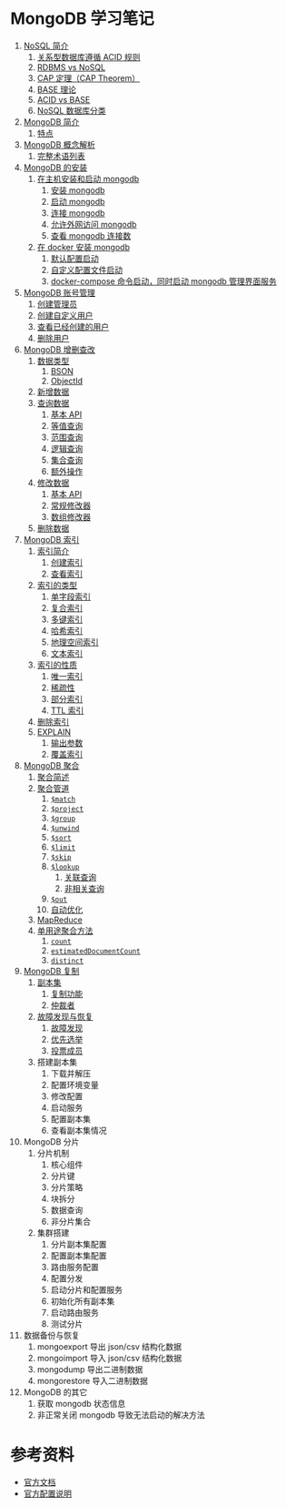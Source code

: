 # MongoDB 学习笔记

1. [NoSQL 简介](https://github.com/Corner430/study-notes/blob/main/数据库/MongoDB/01.NoSQL简介.md)
   1. [关系型数据库遵循 ACID 规则](https://github.com/Corner430/study-notes/blob/main/数据库/MongoDB/01.NoSQL简介.md#11-关系型数据库遵循-acid-规则)
   2. [RDBMS vs NoSQL](https://github.com/Corner430/study-notes/blob/main/数据库/MongoDB/01.NoSQL简介.md#12-rdbms-vs-nosql)
   3. [CAP 定理（CAP Theorem）](https://github.com/Corner430/study-notes/blob/main/数据库/MongoDB/01.NoSQL简介.md#13-cap-定理cap-theorem)
   4. [BASE 理论](https://github.com/Corner430/study-notes/blob/main/数据库/MongoDB/01.NoSQL简介.md#14-base-理论)
   5. [ACID vs BASE](https://github.com/Corner430/study-notes/blob/main/数据库/MongoDB/01.NoSQL简介.md#15-acid-vs-base)
   6. [NoSQL 数据库分类](https://github.com/Corner430/study-notes/blob/main/数据库/MongoDB/01.NoSQL简介.md#16-nosql-数据库分类)
2. [MongoDB 简介](https://github.com/Corner430/study-notes/blob/main/数据库/MongoDB/02.MongoDB简介.md)
   1. [特点](https://github.com/Corner430/study-notes/blob/main/数据库/MongoDB/02.MongoDB简介.md#21-特点)
3. [MongoDB 概念解析](https://github.com/Corner430/study-notes/blob/main/数据库/MongoDB/03.MongoDB概念解析.md)
   1. [完整术语列表](https://github.com/Corner430/study-notes/blob/main/数据库/MongoDB/03.MongoDB概念解析.md#31-完整术语列表)
4. [MongoDB 的安装](https://github.com/Corner430/study-notes/blob/main/数据库/MongoDB/04.MongoDB的安装.md)
   1. [在主机安装和启动 mongodb](https://github.com/Corner430/study-notes/blob/main/数据库/MongoDB/04.MongoDB的安装.md#41-在主机安装和启动-mongodb)
      1. [安装 mongodb](https://github.com/Corner430/study-notes/blob/main/数据库/MongoDB/04.MongoDB的安装.md#411-安装-mongodb)
      2. [启动 mongodb](https://github.com/Corner430/study-notes/blob/main/数据库/MongoDB/04.MongoDB的安装.md#412-启动-mongodb)
      3. [连接 mongodb](https://github.com/Corner430/study-notes/blob/main/数据库/MongoDB/04.MongoDB的安装.md#413-连接-mongodb)
      4. [允许外网访问 mongodb](https://github.com/Corner430/study-notes/blob/main/数据库/MongoDB/04.MongoDB的安装.md#414-允许外网访问-mongodb)
      5. [查看 mongodb 连接数](https://github.com/Corner430/study-notes/blob/main/数据库/MongoDB/04.MongoDB的安装.md#415-查看-mongodb-连接数)
   2. [在 docker 安装 mongodb](https://github.com/Corner430/study-notes/blob/main/数据库/MongoDB/04.MongoDB的安装.md#42-在-docker-安装-mongodb)
      1. [默认配置启动](https://github.com/Corner430/study-notes/blob/main/数据库/MongoDB/04.MongoDB的安装.md#421-默认配置启动)
      2. [自定义配置文件启动](https://github.com/Corner430/study-notes/blob/main/数据库/MongoDB/04.MongoDB的安装.md#422-自定义配置文件启动)
      3. [docker-compose 命令启动，同时启动 mongodb 管理界面服务](https://github.com/Corner430/study-notes/blob/main/数据库/MongoDB/04.MongoDB的安装.md#423-docker-compose-命令启动同时启动-mongodb-管理界面服务)
5. [MongoDB 账号管理](https://github.com/Corner430/study-notes/blob/main/数据库/MongoDB/05.MongoDB账号管理.md)
   1. [创建管理员](https://github.com/Corner430/study-notes/blob/main/数据库/MongoDB/05.MongoDB账号管理.md#51-创建管理员)
   2. [创建自定义用户](https://github.com/Corner430/study-notes/blob/main/数据库/MongoDB/05.MongoDB账号管理.md#52-创建自定义用户)
   3. [查看已经创建的用户](https://github.com/Corner430/study-notes/blob/main/数据库/MongoDB/05.MongoDB账号管理.md#53-查看已经创建的用户)
   4. [删除用户](https://github.com/Corner430/study-notes/blob/main/数据库/MongoDB/05.MongoDB账号管理.md#54-删除用户)
6. [MongoDB 增删查改](https://github.com/Corner430/study-notes/blob/main/数据库/MongoDB/06.MongoDB增删查改.md)
   1. [数据类型](https://github.com/Corner430/study-notes/blob/main/数据库/MongoDB/06.MongoDB增删查改.md#61-数据类型)
      1. [BSON](https://github.com/Corner430/study-notes/blob/main/数据库/MongoDB/06.MongoDB增删查改.md#611-bson)
      2. [ObjectId](https://github.com/Corner430/study-notes/blob/main/数据库/MongoDB/06.MongoDB增删查改.md#612-objectid)
   2. [新增数据](https://github.com/Corner430/study-notes/blob/main/数据库/MongoDB/06.MongoDB增删查改.md#62-新增数据)
   3. [查询数据](https://github.com/Corner430/study-notes/blob/main/数据库/MongoDB/06.MongoDB增删查改.md#63-查询数据)
      1. [基本 API](https://github.com/Corner430/study-notes/blob/main/数据库/MongoDB/06.MongoDB增删查改.md#631-基本-api)
      2. [等值查询](https://github.com/Corner430/study-notes/blob/main/数据库/MongoDB/06.MongoDB增删查改.md#632-等值查询)
      3. [范围查询](https://github.com/Corner430/study-notes/blob/main/数据库/MongoDB/06.MongoDB增删查改.md#633-范围查询)
      4. [逻辑查询](https://github.com/Corner430/study-notes/blob/main/数据库/MongoDB/06.MongoDB增删查改.md#634-逻辑查询)
      5. [集合查询](https://github.com/Corner430/study-notes/blob/main/数据库/MongoDB/06.MongoDB增删查改.md#635-集合查询)
      6. [额外操作](https://github.com/Corner430/study-notes/blob/main/数据库/MongoDB/06.MongoDB增删查改.md#636-额外操作)
   4. [修改数据](https://github.com/Corner430/study-notes/blob/main/数据库/MongoDB/06.MongoDB增删查改.md#64-修改数据)
      1. [基本 API](https://github.com/Corner430/study-notes/blob/main/数据库/MongoDB/06.MongoDB增删查改.md#641-基本-api)
      2. [常规修改器](https://github.com/Corner430/study-notes/blob/main/数据库/MongoDB/06.MongoDB增删查改.md#642-常规修改器)
      3. [数组修改器](https://github.com/Corner430/study-notes/blob/main/数据库/MongoDB/06.MongoDB增删查改.md#643-数组修改器)
   5. [删除数据](https://github.com/Corner430/study-notes/blob/main/数据库/MongoDB/06.MongoDB增删查改.md#65-删除数据)
7. [MongoDB 索引](https://github.com/Corner430/study-notes/blob/main/数据库/MongoDB/07.MongoDB索引.md)
   1. [索引简介](https://github.com/Corner430/study-notes/blob/main/数据库/MongoDB/07.MongoDB索引.md#71-索引简介)
      1. [创建索引](https://github.com/Corner430/study-notes/blob/main/数据库/MongoDB/07.MongoDB索引.md#711-创建索引)
      2. [查看索引](https://github.com/Corner430/study-notes/blob/main/数据库/MongoDB/07.MongoDB索引.md#712-查看索引)
   2. [索引的类型](https://github.com/Corner430/study-notes/blob/main/数据库/MongoDB/07.MongoDB索引.md#72-索引的类型)
      1. [单字段索引](https://github.com/Corner430/study-notes/blob/main/数据库/MongoDB/07.MongoDB索引.md#721-单字段索引)
      2. [复合索引](https://github.com/Corner430/study-notes/blob/main/数据库/MongoDB/07.MongoDB索引.md#722-复合索引)
      3. [多键索引](https://github.com/Corner430/study-notes/blob/main/数据库/MongoDB/07.MongoDB索引.md#723-多键索引)
      4. [哈希索引](https://github.com/Corner430/study-notes/blob/main/数据库/MongoDB/07.MongoDB索引.md#724-哈希索引)
      5. [地理空间索引](https://github.com/Corner430/study-notes/blob/main/数据库/MongoDB/07.MongoDB索引.md#725-地理空间索引)
      6. [文本索引](https://github.com/Corner430/study-notes/blob/main/数据库/MongoDB/07.MongoDB索引.md#726-文本索引)
   3. [索引的性质](https://github.com/Corner430/study-notes/blob/main/数据库/MongoDB/07.MongoDB索引.md#73-索引的性质)
      1. [唯一索引](https://github.com/Corner430/study-notes/blob/main/数据库/MongoDB/07.MongoDB索引.md#731-唯一索引)
      2. [稀疏性](https://github.com/Corner430/study-notes/blob/main/数据库/MongoDB/07.MongoDB索引.md#732-稀疏性)
      3. [部分索引](https://github.com/Corner430/study-notes/blob/main/数据库/MongoDB/07.MongoDB索引.md#733-部分索引)
      4. [TTL 索引](https://github.com/Corner430/study-notes/blob/main/数据库/MongoDB/07.MongoDB索引.md#734-ttl-索引)
   4. [删除索引](https://github.com/Corner430/study-notes/blob/main/数据库/MongoDB/07.MongoDB索引.md#74-删除索引)
   5. [EXPLAIN](https://github.com/Corner430/study-notes/blob/main/数据库/MongoDB/07.MongoDB索引.md#75-explain)
      1. [输出参数](https://github.com/Corner430/study-notes/blob/main/数据库/MongoDB/07.MongoDB索引.md#751-输出参数)
      2. [覆盖索引](https://github.com/Corner430/study-notes/blob/main/数据库/MongoDB/07.MongoDB索引.md#752-覆盖索引)
8. [MongoDB 聚合](https://github.com/Corner430/study-notes/blob/main/数据库/MongoDB/08.MongoDB聚合.md)
   1. [聚合简述](https://github.com/Corner430/study-notes/blob/main/数据库/MongoDB/08.MongoDB聚合.md#81-聚合简述)
   2. [聚合管道](https://github.com/Corner430/study-notes/blob/main/数据库/MongoDB/08.MongoDB聚合.md#82-聚合管道)
      1. [`$match`](https://github.com/Corner430/study-notes/blob/main/数据库/MongoDB/08.MongoDB聚合.md#821-match)
      2. [`$project`](https://github.com/Corner430/study-notes/blob/main/数据库/MongoDB/08.MongoDB聚合.md#822-project)
      3. [`$group`](https://github.com/Corner430/study-notes/blob/main/数据库/MongoDB/08.MongoDB聚合.md#823-group)
      4. [`$unwind`](https://github.com/Corner430/study-notes/blob/main/数据库/MongoDB/08.MongoDB聚合.md#824-unwind)
      5. [`$sort`](https://github.com/Corner430/study-notes/blob/main/数据库/MongoDB/08.MongoDB聚合.md#825-sort)
      6. [`$limit`](https://github.com/Corner430/study-notes/blob/main/数据库/MongoDB/08.MongoDB聚合.md#826-limit)
      7. [`$skip`](https://github.com/Corner430/study-notes/blob/main/数据库/MongoDB/08.MongoDB聚合.md#827-skip)
      8. [`$lookup`](https://github.com/Corner430/study-notes/blob/main/数据库/MongoDB/08.MongoDB聚合.md#828-lookup)
         1. [关联查询](https://github.com/Corner430/study-notes/blob/main/数据库/MongoDB/08.MongoDB聚合.md#8281-关联查询)
         2. [非相关查询](https://github.com/Corner430/study-notes/blob/main/数据库/MongoDB/08.MongoDB聚合.md#8282-非相关查询)
      9. [`$out`](https://github.com/Corner430/study-notes/blob/main/数据库/MongoDB/08.MongoDB聚合.md#829-out)
      10. [自动优化](https://github.com/Corner430/study-notes/blob/main/数据库/MongoDB/08.MongoDB聚合.md#8210-自动优化)
   3. [MapReduce](https://github.com/Corner430/study-notes/blob/main/数据库/MongoDB/08.MongoDB聚合.md#83-mapreduce)
   4. [单用途聚合方法](https://github.com/Corner430/study-notes/blob/main/数据库/MongoDB/08.MongoDB聚合.md#84-单用途聚合方法)
      1. [`count`](https://github.com/Corner430/study-notes/blob/main/数据库/MongoDB/08.MongoDB聚合.md#841-count)
      2. [`estimatedDocumentCount`](https://github.com/Corner430/study-notes/blob/main/数据库/MongoDB/08.MongoDB聚合.md#842-estimateddocumentcount)
      3. [`distinct`](https://github.com/Corner430/study-notes/blob/main/数据库/MongoDB/08.MongoDB聚合.md#843-distinct)
9. [MongoDB 复制](https://github.com/Corner430/study-notes/blob/main/数据库/MongoDB/09.MongoDB复制.md)
   1. [副本集](https://github.com/Corner430/study-notes/blob/main/数据库/MongoDB/09.MongoDB复制.md#91-副本集)
      1. [复制功能](https://github.com/Corner430/study-notes/blob/main/数据库/MongoDB/09.MongoDB复制.md#911-复制功能)
      2. [仲裁者](https://github.com/Corner430/study-notes/blob/main/数据库/MongoDB/09.MongoDB复制.md#912-仲裁者)
   2. [故障发现与恢复](https://github.com/Corner430/study-notes/blob/main/数据库/MongoDB/09.MongoDB复制.md#92-故障发现与恢复)
      1. [故障发现](https://github.com/Corner430/study-notes/blob/main/数据库/MongoDB/09.MongoDB复制.md#921-故障发现)
      2. [优先选举](https://github.com/Corner430/study-notes/blob/main/数据库/MongoDB/09.MongoDB复制.md#922-优先选举)
      3. [投票成员](https://github.com/Corner430/study-notes/blob/main/数据库/MongoDB/09.MongoDB复制.md#923-投票成员)
   3. 搭建副本集
      1. 下载并解压
      2. 配置环境变量
      3. 修改配置
      4. 启动服务
      5. 配置副本集
      6. 查看副本集情况
10. MongoDB 分片
    1. 分片机制
       1. 核心组件
       2. 分片键
       3. 分片策略
       4. 块拆分
       5. 数据查询
       6. 非分片集合
    2. 集群搭建
       1. 分片副本集配置
       2. 配置副本集配置
       3. 路由服务配置
       4. 配置分发
       5. 启动分片和配置服务
       6. 初始化所有副本集
       7. 启动路由服务
       8. 测试分片
11. 数据备份与恢复
    1. mongoexport 导出 json/csv 结构化数据
    2. mongoimport 导入 json/csv 结构化数据
    3. mongodump 导出二进制数据
    4. mongorestore 导入二进制数据
12. MongoDB 的其它
    1. 获取 mongodb 状态信息
    2. 非正常关闭 mongodb 导致无法启动的解决方法

# 参考资料

- [官方文档](https://www.mongodb.com/zh-cn/docs/)
- [官方配置说明](https://docs.mongodb.com/manual/reference/configuration-options/)
